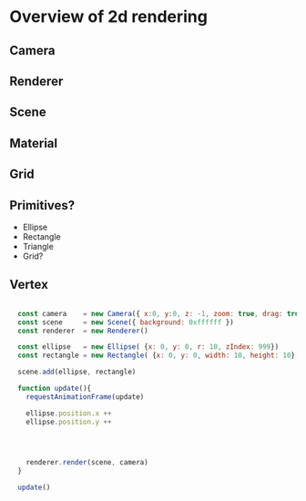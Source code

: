 # Overview of 2d rendering

## Camera
## Renderer
## Scene
## Material
## Grid

## Primitives?
  * Ellipse
  * Rectangle
  * Triangle
  * Grid?
## Vertex




```js

  const camera    = new Camera({ x:0, y:0, z: -1, zoom: true, drag: true })
  const scene     = new Scene({ background: 0xffffff })
  const renderer  = new Renderer()

  const ellipse   = new Ellipse( {x: 0, y: 0, r: 10, zIndex: 999})
  const rectangle = new Rectangle( {x: 0, y: 0, width: 10, height: 10})

  scene.add(ellipse, rectangle)

  function update(){
    requestAnimationFrame(update)

    ellipse.position.x ++
    ellipse.position.y ++


    

    renderer.render(scene, camera)
  }

  update()
```